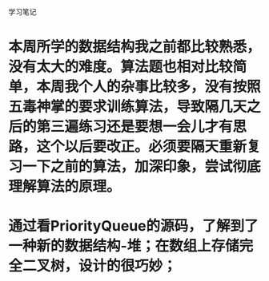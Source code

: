 学习笔记

# 本周所学的数据结构我之前都比较熟悉，没有太大的难度。算法题也相对比较简单，本周我个人的杂事比较多，没有按照五毒神掌的要求训练算法，导致隔几天之后的第三遍练习还是要想一会儿才有思路，这个以后要改正。必须要隔天重新复习一下之前的算法，加深印象，尝试彻底理解算法的原理。

# 通过看PriorityQueue的源码，了解到了一种新的数据结构-堆；在数组上存储完全二叉树，设计的很巧妙；